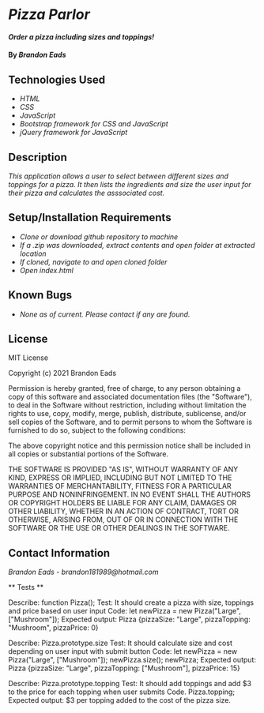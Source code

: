 # _Pizza Parlor_

#### _Order a pizza including sizes and toppings!_

#### By _**Brandon Eads**_

## Technologies Used

* _HTML_
* _CSS_
* _JavaScript_
* _Bootstrap framework for CSS and JavaScript_
* _jQuery framework for JavaScript_

## Description

_This application allows a user to select between different sizes and toppings for a pizza. It then lists the ingredients and size the user input for their pizza and calculates the asssociated cost._

## Setup/Installation Requirements

* _Clone or download github repository to machine_
* _If a .zip was downloaded, extract contents and open folder at extracted location_
* _If cloned, navigate to and open cloned folder_
* _Open index.html_

## Known Bugs

* _None as of current. Please contact if any are found._

## License

MIT License

Copyright (c) 2021 Brandon Eads

Permission is hereby granted, free of charge, to any person obtaining a copy
of this software and associated documentation files (the "Software"), to deal
in the Software without restriction, including without limitation the rights
to use, copy, modify, merge, publish, distribute, sublicense, and/or sell
copies of the Software, and to permit persons to whom the Software is
furnished to do so, subject to the following conditions:

The above copyright notice and this permission notice shall be included in all
copies or substantial portions of the Software.

THE SOFTWARE IS PROVIDED "AS IS", WITHOUT WARRANTY OF ANY KIND, EXPRESS OR
IMPLIED, INCLUDING BUT NOT LIMITED TO THE WARRANTIES OF MERCHANTABILITY,
FITNESS FOR A PARTICULAR PURPOSE AND NONINFRINGEMENT. IN NO EVENT SHALL THE
AUTHORS OR COPYRIGHT HOLDERS BE LIABLE FOR ANY CLAIM, DAMAGES OR OTHER
LIABILITY, WHETHER IN AN ACTION OF CONTRACT, TORT OR OTHERWISE, ARISING FROM,
OUT OF OR IN CONNECTION WITH THE SOFTWARE OR THE USE OR OTHER DEALINGS IN THE
SOFTWARE.

## Contact Information

_Brandon Eads - brandon181989@hotmail.com_


** Tests **

Describe: function Pizza();
Test: It should create a pizza with size, toppings and price based on user input
Code: let newPizza = new Pizza("Large", ["Mushroom"]);
Expected output: Pizza {pizzaSize: "Large", pizzaTopping: "Mushroom", pizzaPrice: 0}

Describe: Pizza.prototype.size
Test: It should calculate size and cost depending on user input with submit button
Code: let newPizza = new Pizza("Large", ["Mushroom"]);
      newPizza.size();
      newPizza;
Expected output: Pizza {pizzaSize: "Large", pizzaTopping: ["Mushroom"], pizzaPrice: 15}

Describe: Pizza.prototype.topping
Test: It should add toppings and add $3 to the price for each topping when user submits
Code. Pizza.topping;
Expected output: $3 per topping added to the cost of the pizza size.



